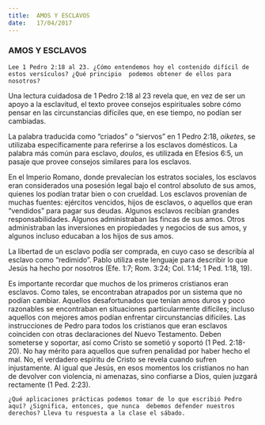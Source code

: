 ```yaml
---
title:  AMOS Y ESCLAVOS
date:   17/04/2017
---
```


### AMOS Y ESCLAVOS

`Lee 1 Pedro 2:18 al 23. ¿Cómo entendemos hoy el contenido difícil de estos versículos? ¿Qué principio  podemos obtener de ellos para nosotros?`

Una lectura cuidadosa de 1 Pedro 2:18 al 23 revela que, en vez de ser un apoyo a la esclavitud, el texto provee  consejos espirituales sobre cómo pensar en las circunstancias difíciles que, en ese tiempo, no podían ser  cambiadas.

La palabra traducida como “criados” o “siervos” en 1 Pedro 2:18, *oiketes*, se utilizaba específicamente para  referirse a los esclavos domésticos. La palabra más común para esclavo, *doulos*, es utilizada en Efesios 6:5, un  pasaje que provee consejos similares para los esclavos.

En el Imperio Romano, donde prevalecían los estratos sociales, los esclavos eran considerados una posesión  legal bajo el control absoluto de sus amos, quienes los podían tratar bien o con crueldad. Los esclavos  provenían de muchas fuentes: ejércitos vencidos, hijos de esclavos, o aquellos que eran “vendidos” para pagar  sus deudas. Algunos esclavos recibían grandes responsabilidades. Algunos administraban las fincas de sus  amos. Otros administraban las inversiones en propiedades y negocios de sus amos, y algunos incluso educaban  a los hijos de sus amos. 

La libertad de un esclavo podía ser comprada, en cuyo caso se describía al esclavo como “redimido”. Pablo  utiliza este lenguaje para describir lo que Jesús ha hecho por nosotros (Efe. 1:7; Rom. 3:24; Col. 1:14; 1 Ped.  1:18, 19). 

Es importante recordar que muchos de los primeros cristianos eran esclavos. Como tales, se encontraban  atrapados por un sistema que no podían cambiar. Aquellos desafortunados que tenían amos duros y poco razonables se encontraban en situaciones particularmente difíciles; incluso aquellos con mejores amos podían  enfrentar circunstancias difíciles. Las instrucciones de Pedro para todos los cristianos que eran esclavos  coinciden con otras declaraciones del Nuevo Testamento. Deben someterse y soportar, así como Cristo se  sometió y soportó (1 Ped. 2:18-20). No hay mérito para aquellos que sufren penalidad por haber hecho el mal.  No, el verdadero espíritu de Cristo se revela cuando sufren injustamente. Al igual que Jesús, en esos momentos  los cristianos no han de devolver con violencia, ni amenazas, sino confiarse a Dios, quien juzgará rectamente (1 Ped. 2:23).

`¿Qué aplicaciones prácticas podemos tomar de lo que escribió Pedro aquí? ¿Significa, entonces, que nunca  debemos defender nuestros derechos? Lleva tu respuesta a la clase el sábado.`
